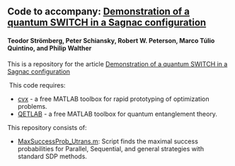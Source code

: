 ## Code to accompany: [Demonstration of a quantum SWITCH in a Sagnac configuration](https://arxiv.org/abs/xxxx.xxxx)

#### Teodor Strömberg, Peter Schiansky, Robert W. Peterson, Marco Túlio Quintino, and Philip Walther


This is a repository for the article [Demonstration of a quantum SWITCH in a Sagnac configuration](https://arxiv.org/abs/xxxx.xxxx)

 This code requires:
- [cvx](http://cvxr.com/) - a free MATLAB toolbox for rapid prototyping of optimization problems.
- [QETLAB](http://www.qetlab.com/) - a free MATLAB toolbox for quantum entanglement theory.

This repository consists of:

- [MaxSuccessProb_Utrans.m](https://github.com/mtcq/UnitaryTransposition/blob/main/MaxSuccessProb_Utrans.m):
Script finds the maximal success probabilities for Parallel, Sequential, and general strategies with standard SDP methods.

